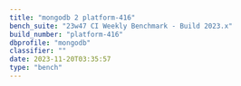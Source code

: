 ```yaml
---
title: "mongodb 2 platform-416"
bench_suite: "23w47 CI Weekly Benchmark - Build 2023.x"
build_number: "platform-416"
dbprofile: "mongodb"
classifier: ""
date: 2023-11-20T03:35:57
type: "bench"
---
```

